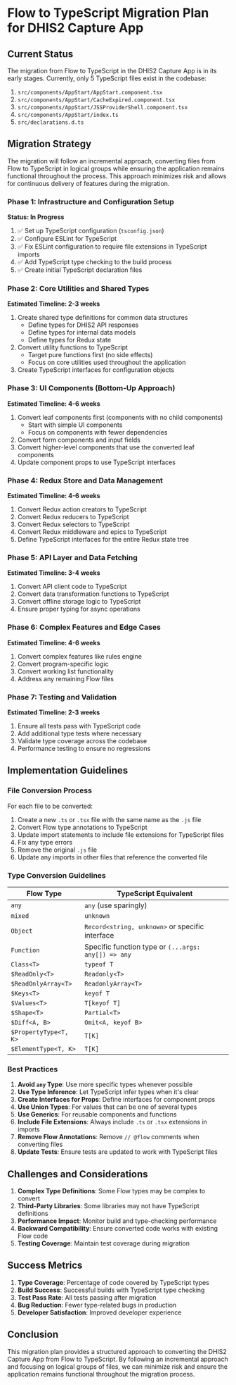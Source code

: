 # Flow to TypeScript Migration Plan for DHIS2 Capture App

## Current Status

The migration from Flow to TypeScript in the DHIS2 Capture App is in its early stages. Currently, only 5 TypeScript files exist in the codebase:

1. `src/components/AppStart/AppStart.component.tsx`
2. `src/components/AppStart/CacheExpired.component.tsx`
3. `src/components/AppStart/JSSProviderShell.component.tsx`
4. `src/components/AppStart/index.ts`
5. `src/declarations.d.ts`

## Migration Strategy

The migration will follow an incremental approach, converting files from Flow to TypeScript in logical groups while ensuring the application remains functional throughout the process. This approach minimizes risk and allows for continuous delivery of features during the migration.

### Phase 1: Infrastructure and Configuration Setup

**Status: In Progress**

1. ✅ Set up TypeScript configuration (`tsconfig.json`)
2. ✅ Configure ESLint for TypeScript
3. ✅ Fix ESLint configuration to require file extensions in TypeScript imports
4. ✅ Add TypeScript type checking to the build process
5. ✅ Create initial TypeScript declaration files

### Phase 2: Core Utilities and Shared Types

**Estimated Timeline: 2-3 weeks**

1. Create shared type definitions for common data structures
   - Define types for DHIS2 API responses
   - Define types for internal data models
   - Define types for Redux state
2. Convert utility functions to TypeScript
   - Target pure functions first (no side effects)
   - Focus on core utilities used throughout the application
3. Create TypeScript interfaces for configuration objects

### Phase 3: UI Components (Bottom-Up Approach)

**Estimated Timeline: 4-6 weeks**

1. Convert leaf components first (components with no child components)
   - Start with simple UI components
   - Focus on components with fewer dependencies
2. Convert form components and input fields
3. Convert higher-level components that use the converted leaf components
4. Update component props to use TypeScript interfaces

### Phase 4: Redux Store and Data Management

**Estimated Timeline: 4-6 weeks**

1. Convert Redux action creators to TypeScript
2. Convert Redux reducers to TypeScript
3. Convert Redux selectors to TypeScript
4. Convert Redux middleware and epics to TypeScript
5. Define TypeScript interfaces for the entire Redux state tree

### Phase 5: API Layer and Data Fetching

**Estimated Timeline: 3-4 weeks**

1. Convert API client code to TypeScript
2. Convert data transformation functions to TypeScript
3. Convert offline storage logic to TypeScript
4. Ensure proper typing for async operations

### Phase 6: Complex Features and Edge Cases

**Estimated Timeline: 4-6 weeks**

1. Convert complex features like rules engine
2. Convert program-specific logic
3. Convert working list functionality
4. Address any remaining Flow files

### Phase 7: Testing and Validation

**Estimated Timeline: 2-3 weeks**

1. Ensure all tests pass with TypeScript code
2. Add additional type tests where necessary
3. Validate type coverage across the codebase
4. Performance testing to ensure no regressions

## Implementation Guidelines

### File Conversion Process

For each file to be converted:

1. Create a new `.ts` or `.tsx` file with the same name as the `.js` file
2. Convert Flow type annotations to TypeScript
3. Update import statements to include file extensions for TypeScript files
4. Fix any type errors
5. Remove the original `.js` file
6. Update any imports in other files that reference the converted file

### Type Conversion Guidelines

| Flow Type | TypeScript Equivalent |
|-----------|------------------------|
| `any` | `any` (use sparingly) |
| `mixed` | `unknown` |
| `Object` | `Record<string, unknown>` or specific interface |
| `Function` | Specific function type or `(...args: any[]) => any` |
| `Class<T>` | `typeof T` |
| `$ReadOnly<T>` | `Readonly<T>` |
| `$ReadOnlyArray<T>` | `ReadonlyArray<T>` |
| `$Keys<T>` | `keyof T` |
| `$Values<T>` | `T[keyof T]` |
| `$Shape<T>` | `Partial<T>` |
| `$Diff<A, B>` | `Omit<A, keyof B>` |
| `$PropertyType<T, K>` | `T[K]` |
| `$ElementType<T, K>` | `T[K]` |

### Best Practices

1. **Avoid `any` Type**: Use more specific types whenever possible
2. **Use Type Inference**: Let TypeScript infer types when it's clear
3. **Create Interfaces for Props**: Define interfaces for component props
4. **Use Union Types**: For values that can be one of several types
5. **Use Generics**: For reusable components and functions
6. **Include File Extensions**: Always include `.ts` or `.tsx` extensions in imports
7. **Remove Flow Annotations**: Remove `// @flow` comments when converting files
8. **Update Tests**: Ensure tests are updated to work with TypeScript files

## Challenges and Considerations

1. **Complex Type Definitions**: Some Flow types may be complex to convert
2. **Third-Party Libraries**: Some libraries may not have TypeScript definitions
3. **Performance Impact**: Monitor build and type-checking performance
4. **Backward Compatibility**: Ensure converted code works with existing Flow code
5. **Testing Coverage**: Maintain test coverage during migration

## Success Metrics

1. **Type Coverage**: Percentage of code covered by TypeScript types
2. **Build Success**: Successful builds with TypeScript type checking
3. **Test Pass Rate**: All tests passing after migration
4. **Bug Reduction**: Fewer type-related bugs in production
5. **Developer Satisfaction**: Improved developer experience

## Conclusion

This migration plan provides a structured approach to converting the DHIS2 Capture App from Flow to TypeScript. By following an incremental approach and focusing on logical groups of files, we can minimize risk and ensure the application remains functional throughout the migration process.
